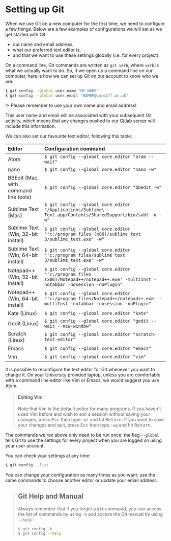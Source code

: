 # Setting up Git

When we use Git on a new computer for the first time, we need to configure a few things. Below are a few examples of configurations we will set as we get started with Git:

-   our name and email address,
-   what our preferred text editor is,
-   and that we want to use these settings globally (i.e. for every project).

On a command line, Git commands are written as `git verb`, where `verb` is what we actually want to do. So, if we open up a command line on our computer, here is how we can set up Git on our account to know who we are:

```bash
$ git config --global user.name "MY NAME"
$ git config --global user.email "NAMEM@cardiff.ac.uk"
```

!> Please remember to use your own name and email address!

This user name and email will be associated with your subsequent Git activity, which means that any changes pushed to our [Gitlab server](https://git.cardiff.ac.uk) will include this information.

We can also set our favourite text editor, following this table:

| Editor                                | Configuration command                                                                                                            |
| :------------------------------------ | :------------------------------------------------------------------------------------------------------------------------------- |
| Atom                                  | `$ git config --global core.editor "atom --wait"`                                                                                |
| nano                                  | `$ git config --global core.editor "nano -w"`                                                                                    |
| BBEdit (Mac, with command line tools) | `$ git config --global core.editor "bbedit -w"`                                                                                  |
| Sublime Text (Mac)                    | `$ git config --global core.editor "/Applications/Sublime\ Text.app/Contents/SharedSupport/bin/subl -n -w"`                      |
| Sublime Text (Win, 32-bit install)    | `$ git config --global core.editor "'c:/program files (x86)/sublime text 3/sublime_text.exe' -w"`                                |
| Sublime Text (Win, 64-bit install)    | `$ git config --global core.editor "'c:/program files/sublime text 3/sublime_text.exe' -w"`                                      |
| Notepad++ (Win, 32-bit install)       | `$ git config --global core.editor "'c:/program files (x86)/Notepad++/notepad++.exe' -multiInst -notabbar -nosession -noPlugin"` |
| Notepad++ (Win, 64-bit install)       | `$ git config --global core.editor "'c:/program files/Notepad++/notepad++.exe' -multiInst -notabbar -nosession -noPlugin"`       |
| Kate (Linux)                          | `$ git config --global core.editor "kate"`                                                                                       |
| Gedit (Linux)                         | `$ git config --global core.editor "gedit --wait --new-window"`                                                                  |
| Scratch (Linux)                       | `$ git config --global core.editor "scratch-text-editor"`                                                                        |
| Emacs                                 | `$ git config --global core.editor "emacs"`                                                                                      |
| Vim                                   | `$ git config --global core.editor "vim"`                                                                                        |

It is possible to reconfigure the text editor for Git whenever you want to change it. On your University provided laptop, unless you are comfortable with a command line editor like Vim or Emacs, we would suggest you use Atom.

> #### Exiting Vim
>
> Note that Vim is the default editor for many programs. If you haven't used Vim before and wish to exit a session without saving your changes, press <kbd>Esc</kbd> then type `:q!` and hit <kbd>Return</kbd>.
> If you want to save your changes and quit, press <kbd>Esc</kbd> then type `:wq` and hit <kbd>Return</kbd>.

The commands we ran above only need to be run once: the flag `--global` tells Git to use the settings for every project when you are logged on using your user account.

You can check your settings at any time:

```bash
$ git config --list
```

You can change your configuration as many times as you want: use the same commands to choose another editor or update your email address.

> ## Git Help and Manual
>
> Always remember that if you forget a `git` command, you can access the list of commands by using `-h` and access the Git manual by using `--help` :
>
> ```bash
> $ git config -h
> $ git config --help
> ```
